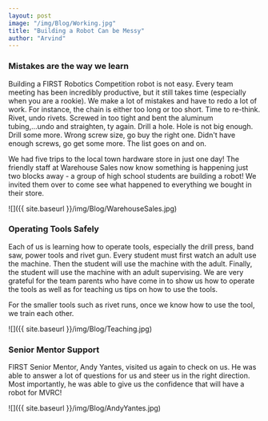 ```yaml
---
layout: post
image: "/img/Blog/Working.jpg"
title: "Building a Robot Can be Messy"
author: "Arvind"
---
```


###  Mistakes are the way we learn

Building a FIRST Robotics Competition robot is not easy. Every team meeting has been incredibly productive, but it still takes time (especially when you are a rookie).  We make a lot of mistakes and have to redo a lot of work. For instance, the chain is either too long or too short. Time to re-think. Rivet, undo rivets. Screwed in too tight and bent the aluminum tubing,...undo and straighten, ty again. Drill a hole. Hole is not big enough. Drill some more. Wrong screw size, go buy the right one. Didn't have enough screws, go get some more. The list goes on and on.

We had five trips to the local town hardware store in just one day! The friendly staff at Warehouse Sales now know something is happening just two blocks away - a group of high school students are building a robot! We invited them over to come see what happened to everything we bought in their store.

![]({{ site.baseurl }}/img/Blog/WarehouseSales.jpg)


### Operating Tools Safely

Each of us is learning how to operate tools, especially the drill press, band saw, power tools and rivet gun. Every student must first watch an adult use the machine. Then the student will use the machine with the adult. Finally, the student will use the machine with an adult supervising.  We are very grateful for the team parents who have come in to show us how to operate the tools as well as for teaching us tips on how to use the tools.

For the smaller tools such as rivet runs, once we know how to use the tool, we train each other.

![]({{ site.baseurl }}/img/Blog/Teaching.jpg)

### Senior Mentor Support

FIRST Senior Mentor, Andy Yantes, visited us again to check on us. He was able to answer a lot of questions for us and steer us in the right direction. Most importantly, he was able to give us the confidence that will have a robot for MVRC!

![]({{ site.baseurl }}/img/Blog/AndyYantes.jpg)


